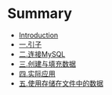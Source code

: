 # Summary

* [Introduction](README.md)
* [一.引子](chapter1.md)
* [二.连接MySQL](chapter2.md)
* [三.创建与填充数据](chapter3.md)
* [四.实际应用](chapter4.md)
* [五.使用存储在文件中的数据](chapter5.md)
  <!-- * [语句](chapter3.6.md)
  * [函数](chapter3.7.md) -->
